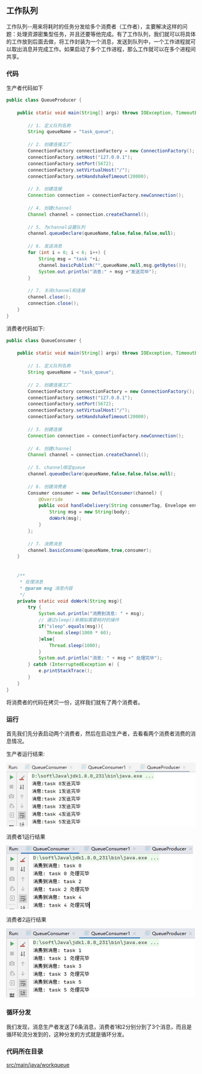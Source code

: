 ## 工作队列

工作队列--用来将耗时的任务分发给多个消费者（工作者），主要解决这样的问题：处理资源密集型任务，并且还要等他完成。有了工作队列，我们就可以将具体的工作放到后面去做，将工作封装为一个消息，发送到队列中，一个工作进程就可以取出消息并完成工作。如果启动了多个工作进程，那么工作就可以在多个进程间共享。

### 代码

生产者代码如下

```java
public class QueueProducer {

    public static void main(String[] args) throws IOException, TimeoutException {

        // 1. 定义队列名称
        String queueName = "task_queue";

        // 2. 创建连接工厂
        ConnectionFactory connectionFactory = new ConnectionFactory();
        connectionFactory.setHost("127.0.0.1");
        connectionFactory.setPort(5672);
        connectionFactory.setVirtualHost("/");
        connectionFactory.setHandshakeTimeout(20000);

        // 3. 创建连接
        Connection connection = connectionFactory.newConnection();

        // 4. 创建channel
        Channel channel = connection.createChannel();

        // 5. 为channel设置队列
        channel.queueDeclare(queueName,false,false,false,null);

        // 6. 发送消息
        for (int i = 0; i < 6; i++) {
            String msg = "task "+i;
            channel.basicPublish("",queueName,null,msg.getBytes());
            System.out.println("消息:" + msg +"发送完毕");
        }
        
        // 7. 关闭channel和连接
        channel.close();
        connection.close();
    }
}
```

消费者代码如下:

```java
public class QueueConsumer {

    public static void main(String[] args) throws IOException, TimeoutException {

        // 1. 定义队列名称
        String queueName = "task_queue";

        // 2. 创建连接工厂
        ConnectionFactory connectionFactory = new ConnectionFactory();
        connectionFactory.setHost("127.0.0.1");
        connectionFactory.setPort(5672);
        connectionFactory.setVirtualHost("/");
        connectionFactory.setHandshakeTimeout(20000);

        // 3. 创建连接
        Connection connection = connectionFactory.newConnection();

        // 4. 创建channel
        Channel channel = connection.createChannel();

        // 5. channel绑定queue
        channel.queueDeclare(queueName,false,false,false,null);

        // 6. 创建消费者
        Consumer consumer = new DefaultConsumer(channel) {
            @Override
            public void handleDelivery(String consumerTag, Envelope envelope, AMQP.BasicProperties properties, byte[] body) throws IOException {
                String msg = new String(body);
                doWork(msg);
            }
        };

        // 7. 消费消息
        channel.basicConsume(queueName,true,consumer);
    }


    /**
     * 处理消息
     * @param msg 消息内容
     */
    private static void doWork(String msg){
        try {
            System.out.println("消费到消息: " + msg);
            // 通过sleep()来模拟需要耗时的操作
            if("sleep".equals(msg)){
               Thread.sleep(1000 * 60);
            }else{
                Thread.sleep(1000);
            }
            System.out.println("消息: " + msg +" 处理完毕");
        } catch (InterruptedException e) {
            e.printStackTrace();
        }
    }
}
```

将消费者的代码在拷贝一份，这样我们就有了两个消费者。


### 运行

首先我们先分表启动两个消费者，然后在启动生产者，去看看两个消费者消费的消息情况。

生产者运行结果:

![img](image/work_queue/1_queue_producer_run_result.jpg)

消费者1运行结果

![img](image/work_queue/2_queue_consumer_run_result.jpg)

消费者2运行结果

![img](image/work_queue/2_queue_consumer1_run_result.jpg)

### 循环分发

我们发现，消息生产者发送了6条消息，消费者1和2分别分到了3个消息，而且是循环轮流分发到的，这种分发的方式就是循环分发。

### 代码所在目录
[src/main/java/workqueue](../src/main/java/workqueue)